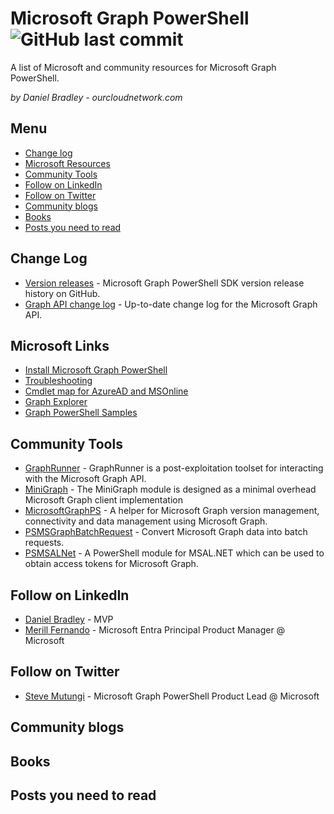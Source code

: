 # Microsoft Graph PowerShell ![GitHub last commit](https://img.shields.io/github/last-commit/DanielBradley1/All-Enterprise-App-Catalog-Apps-List)


A list of Microsoft and community resources for Microsoft Graph PowerShell.

*by Daniel Bradley - ourcloudnetwork.com*

## Menu

- [Change log](#change-log)
- [Microsoft Resources](#microsoft-resources)
- [Community Tools](#Community-Tools)
- [Follow on LinkedIn](#Follow-on-LinkedIn)
- [Follow on Twitter](#Follow-on-Twitter)
- [Community blogs](#Community-blogs)
- [Books](#Books)
- [Posts you need to read](#Posts-you-need-to-read)




## Change Log

- [Version releases](https://github.com/microsoftgraph/msgraph-sdk-powershell/releases) - Microsoft Graph PowerShell SDK version release history on GitHub.
- [Graph API change log](https://developer.microsoft.com/en-us/graph/changelog) - Up-to-date change log for the Microsoft Graph API.

## Microsoft Links

- [Install Microsoft Graph PowerShell](https://learn.microsoft.com/en-us/powershell/microsoftgraph/installation?view=graph-powershell-1.0)
- [Troubleshooting](https://learn.microsoft.com/en-us/powershell/microsoftgraph/troubleshooting?view=graph-powershell-1.0)
- [Cmdlet map for AzureAD and MSOnline](https://learn.microsoft.com/en-us/powershell/microsoftgraph/azuread-msoline-cmdlet-map?view=graph-powershell-1.0)
- [Graph Explorer](https://developer.microsoft.com/en-us/graph/graph-explorer)
- [Graph PowerShell Samples](https://github.com/orgs/msgraph/discussions)

## Community Tools

- [GraphRunner](https://github.com/dafthack/GraphRunner/) - GraphRunner is a post-exploitation toolset for interacting with the Microsoft Graph API.
- [MiniGraph](https://github.com/FriedrichWeinmann/MiniGraph) - The MiniGraph module is designed as a minimal overhead Microsoft Graph client implementation
- [MicrosoftGraphPS](https://github.com/KnudsenMorten/MicrosoftGraphPS) - A helper for Microsoft Graph version management, connectivity and data management using Microsoft Graph.
- [PSMSGraphBatchRequest](https://github.com/HCRitter/PSMSGraphBatchRequest) - Convert Microsoft Graph data into batch requests.
- [PSMSALNet](https://github.com/SCOMnewbie/PSMSALNet?tab=readme-ov-file) - A PowerShell module for MSAL.NET which can be used to obtain access tokens for Microsoft Graph.

## Follow on LinkedIn
- [Daniel Bradley](https://www.linkedin.com/in/danielbradley2/) - MVP
- [Merill Fernando](https://www.linkedin.com/in/merill/) - Microsoft Entra Principal Product Manager @ Microsoft

## Follow on Twitter
- [Steve Mutungi](https://twitter.com/SteveMutungiKE) - Microsoft Graph PowerShell Product Lead @ Microsoft

## Community blogs

## Books

## Posts you need to read
